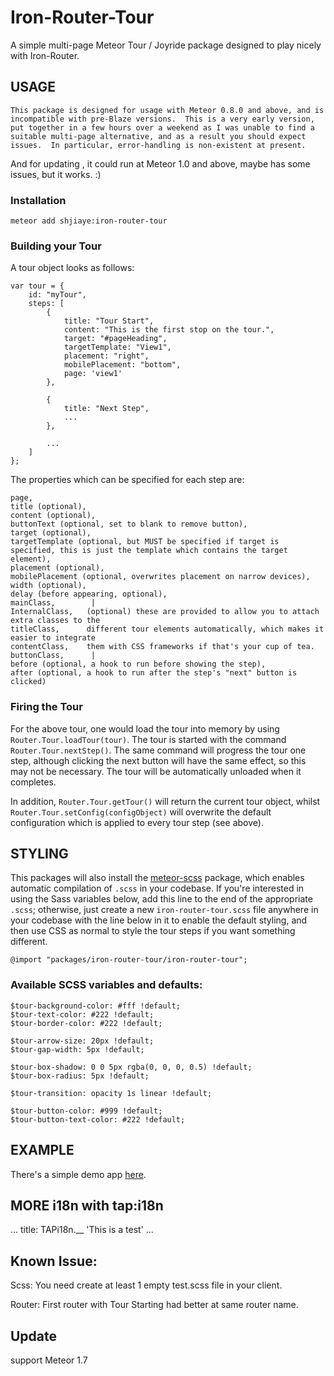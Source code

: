 # Iron-Router-Tour

A simple multi-page Meteor Tour / Joyride package designed to play nicely with Iron-Router.

## USAGE

```
This package is designed for usage with Meteor 0.8.0 and above, and is incompatible with pre-Blaze versions.  This is a very early version, put together in a few hours over a weekend as I was unable to find a suitable multi-page alternative, and as a result you should expect issues.  In particular, error-handling is non-existent at present.
```
And for updating , it could run at Meteor 1.0 and above, maybe has some issues, but it works. :)

### Installation

    meteor add shjiaye:iron-router-tour

### Building your Tour

A tour object looks as follows:

    var tour = {
		id: "myTour",
		steps: [
			{
				title: "Tour Start",
				content: "This is the first stop on the tour.",
				target: "#pageHeading",
				targetTemplate: "View1",
				placement: "right",
				mobilePlacement: "bottom",
				page: 'view1'
			},

			{
				title: "Next Step",
				...
			},

			...
		]
	};

The properties which can be specified for each step are:

    page,
    title (optional),
    content (optional),
    buttonText (optional, set to blank to remove button),
    target (optional),
    targetTemplate (optional, but MUST be specified if target is specified, this is just the template which contains the target element),
    placement (optional),
    mobilePlacement (optional, overwrites placement on narrow devices),
    width (optional),
    delay (before appearing, optional),
    mainClass,        |
    InternalClass,   (optional) these are provided to allow you to attach extra classes to the
    titleClass,      different tour elements automatically, which makes it easier to integrate 
    contentClass,    them with CSS frameworks if that's your cup of tea.
    buttonClass,      |
    before (optional, a hook to run before showing the step),
    after (optional, a hook to run after the step's "next" button is clicked)

### Firing the Tour

For the above tour, one would load the tour into memory by using `Router.Tour.loadTour(tour)`.  The tour is started with the command `Router.Tour.nextStep()`.  The same command will progress the tour one step, although clicking the next button will have the same effect, so this may not be necessary.  The tour will be automatically unloaded when it completes.

In addition, `Router.Tour.getTour()` will return the current tour object, whilst `Router.Tour.setConfig(configObject)` will overwrite the default configuration which is applied to every tour step (see above).

## STYLING

This packages will also install the [meteor-scss](https://atmospherejs.com/package/scss) package, which enables automatic compilation of `.scss` in your codebase.  If you're interested in using the Sass variables below, add this line to the end of the appropriate `.scss`; otherwise, just create a new `iron-router-tour.scss` file anywhere in your codebase with the line below in it to enable the default styling, and then use CSS as normal to style the tour steps if you want something different.

    @import "packages/iron-router-tour/iron-router-tour";

### Available SCSS variables and defaults:

    $tour-background-color: #fff !default;
    $tour-text-color: #222 !default;
    $tour-border-color: #222 !default;

    $tour-arrow-size: 20px !default;
    $tour-gap-width: 5px !default;

    $tour-box-shadow: 0 0 5px rgba(0, 0, 0, 0.5) !default;
    $tour-box-radius: 5px !default;

    $tour-transition: opacity 1s linear !default;

    $tour-button-color: #999 !default;
    $tour-button-text-color: #222 !default;

## EXAMPLE

There's a simple demo app [here](http://ironroutertourdemo.meteor.com).

## MORE i18n with tap:i18n

...
title: TAPi18n.__ 'This is a test'
...

## Known Issue:
Scss: You need create at least 1 empty test.scss file in your client.

Router: First router with Tour Starting had better at same router name.

## Update
support Meteor 1.7
